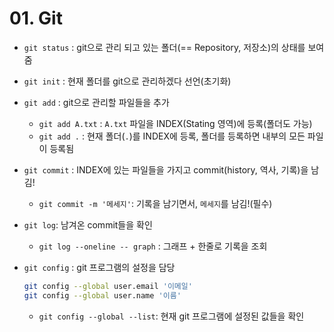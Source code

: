 # 01. Git

- `git status` : git으로 관리 되고 있는 폴더(== Repository, 저장소)의 상태를 보여줌

- `git init` : 현재 폴더를 git으로 관리하겠다 선언(초기화)

- `git add` : git으로 관리할 파일들을 추가

  - `git add A.txt` : `A.txt` 파일을 INDEX(Stating 영역)에 등록(폴더도 가능)
  - `git add .` : 현재 폴더(`.`)를 INDEX에 등록, 폴더를 등록하면 내부의 모든 파일이 등록됨

- `git commit` : INDEX에 있는 파일들을 가지고 commit(history, 역사, 기록)을 남김!

  - `git commit -m '메세지'`: 기록을 남기면서, `메세지`를 남김!(필수)

- `git log`: 남겨온 commit들을 확인

  - `git log --oneline -- graph` : 그래프 + 한줄로 기록을 조회

- `git config` : git 프로그램의 설정을 담당

  ```bash
  git config --global user.email '이메일'
  git config --global user.name '이름'
  ```

  * `git config --global --list`: 현재 git 프로그램에 설정된 값들을 확인



